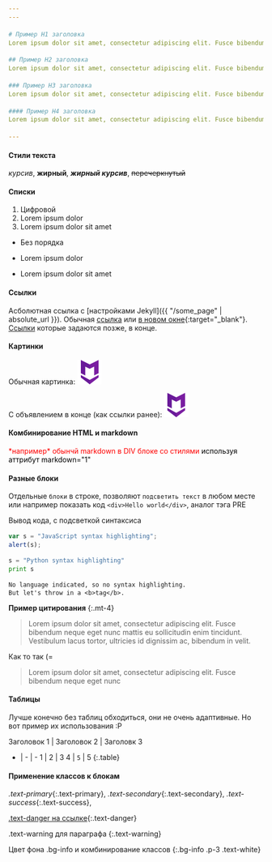 ```yaml
---
---

# Пример H1 заголовка
Lorem ipsum dolor sit amet, consectetur adipiscing elit. Fusce bibendum neque eget nunc mattis eu sollicitudin enim tincidunt. Vestibulum lacus tortor, ultricies id dignissim ac, bibendum in velit.

## Пример H2 заголовка
Lorem ipsum dolor sit amet, consectetur adipiscing elit. Fusce bibendum neque eget nunc mattis eu sollicitudin enim tincidunt. Vestibulum lacus tortor, ultricies id dignissim ac, bibendum in velit.

### Пример H3 заголовка
Lorem ipsum dolor sit amet, consectetur adipiscing elit. Fusce bibendum neque eget nunc mattis eu sollicitudin enim tincidunt. Vestibulum lacus tortor, ultricies id dignissim ac, bibendum in velit.

#### Пример H4 заголовка
Lorem ipsum dolor sit amet, consectetur adipiscing elit. Fusce bibendum neque eget nunc mattis eu sollicitudin enim tincidunt. Vestibulum lacus tortor, ultricies id dignissim ac, bibendum in velit.

---
```


#### Стили текста
*курсив*, **жирный**, **_жирный курсив_**, ~~перечеркнутый~~

#### Списки
1. Цифровой
2. Lorem ipsum dolor
3. Lorem ipsum dolor sit amet

* Без порядка
- Lorem ipsum dolor
+ Lorem ipsum dolor sit amet

#### Ссылки
Асболютная ссылка с [настройками Jekyll]({{ "/some_page" | absolute_url }}). Обычная [ссылка](/ "Подсказка для ссылки") или [в новом окне](https://www.google.com){:target="_blank"}. [Ссылки][lateinit] которые задаются позже, в конце.

[lateinit]: https://github.com/adam-p/markdown-here/wiki/Markdown-Cheatsheet

#### Картинки
Обычная картинка:
![alt text](https://github.com/adam-p/markdown-here/raw/master/src/common/images/icon48.png "Подсказка")

С объявлением в конце (как ссылки ранее):
![alt text][logo]

[logo]: https://github.com/adam-p/markdown-here/raw/master/src/common/images/icon48.png "Подсказка 2"

#### Комбинирование HTML и markdown
<div markdown="1" style="color: red">
*например* обынчй markdown в DIV блоке со стилями <span style="color: black">используя аттрибут markdown="1"</span>
</div>

#### Разные блоки
Отдельные `блоки` в строке, позволяют `подсветить текст` в любом месте или например показать код `<div>Hello world</div>`, аналог тэга PRE

Вывод кода, с подсветкой синтаксиса
```javascript
var s = "JavaScript syntax highlighting";
alert(s);
```

```python
s = "Python syntax highlighting"
print s
```

```
No language indicated, so no syntax highlighting.
But let's throw in a <b>tag</b>.
```

**Пример цитирования**
{:.mt-4}
> Lorem ipsum dolor sit amet, consectetur adipiscing elit.
> Fusce bibendum neque eget nunc mattis eu sollicitudin enim tincidunt. Vestibulum lacus tortor, ultricies id dignissim ac, bibendum in velit.

Как то так (=
> Lorem ipsum dolor sit amet, consectetur adipiscing elit. Fusce bibendum neque eget nunc

#### Таблицы
Лучше конечно без таблиц обходиться, они не очень адаптивные. Но вот пример их использования :Р

Заголовок 1 | Заголовок 2 | Заголовк 3
- | - | -
1 | 2 | 3
4 | `5` | 5
{:.table}

#### Применение классов к блокам
*.text-primary*{:.text-primary}, *.text-secondary*{:.text-secondary}, *.text-success*{:.text-success},

[.text-danger на ссылкe](/){:.text-danger}

.text-warning для параграфа
{:.text-warning}

Цвет фона .bg-info и комбинирование классов
{:.bg-info .p-3 .text-white}